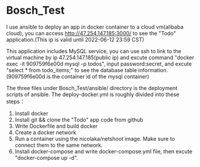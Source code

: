 # Bosch_Test
I use ansible to deploy an app in docker container to a cloud vm(alibaba cloud), you can access http://47.254.147.185:3000/ to see the "Todo" application.(This ip is valid until 2022-06-12 23:59 CST)

This application includes MySQL service, you can use ssh to link to the virtual machine by ip 47.254.147.185(public ip) 
and excute command "docker exec -it 909759f6e00d mysql -p todos", input password:secret, and excute "select * from todo_items;" to see the database table information. 
(909759f6e00d is the container id of the mysql container)

The three files under Bosch_Test/ansible/ directory is the deployment scripts of ansible. The deploy-docker.yml is roughly divided into these steps：

1. Install docker 
2. Install git && clone the "Todo" app code from github
3. Write Dockerfile and build docker
4. Create a docker network
5. Run a container using the nicolaka/netshoot image. Make sure to connect them to the same network.
6. Install docker-compose and write docker-compose.yml file, then excute "docker-compose up -d".
